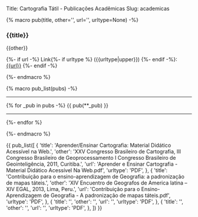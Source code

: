 Title: Cartografia Tátil - Publicações Acadêmicas
Slug: academicas

{%
    macro pub(title, other='', url='', urltype=None)
-%}

<h3>{{title}}</h3>

<p>{{other}}</p>

{%- if url -%}
    Link{%- if urltype %}
        ({{urltype|upper}})
    {%- endif -%}: <a href="/materiais/publicacoes/{{url}}">{{url}}</a>
{%- endif -%}

{%-
    endmacro
%}

{%
    macro pub_list(pubs)
-%}


<hr>

{% for _pub in pubs -%}
{{ pub(**_pub) }}

<hr>
{%- endfor %}

{%-
    endmacro
%}

{{
    pub_list([
        {
            'title': 'Aprender/Ensinar Cartografia: Material Didático Acessível na Web.',
            'other': 'XXV Congresso Brasileiro de Cartografia, III Congresso Brasileiro de Geoprocessamento I Congresso Brasileiro de Geointeligência, 2011, Curitiba.',
            'url': 'Aprender e Ensinar Cartografia - Material Didático Acessível Na Web.pdf',
            'urltype': 'PDF',
        },
        {
            'title': 'Contribuição para o ensino-aprendizagem de Geografia: a padronização de mapas táteis.',
            'other': 'XIV Encuentro de Geografos de America latina – XIV EGAL, 2013, Lima, Peru.',
            'url': 'Contribuição para o Ensino-Aprendizagem de Geografia - A padronização de mapas táteis.pdf',
            'urltype': 'PDF',
        },
        {
            'title': '',
            'other': '',
            'url': '',
            'urltype': 'PDF',
        },
        {
            'title': '',
            'other': '',
            'url': '',
            'urltype': 'PDF',
        },
    ])
}}
